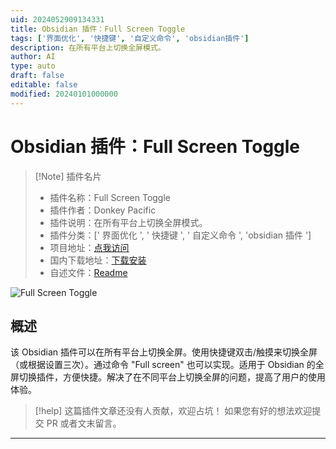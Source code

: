```yaml
---
uid: 2024052909134331
title: Obsidian 插件：Full Screen Toggle
tags: ['界面优化', '快捷键', '自定义命令', 'obsidian插件']
description: 在所有平台上切换全屏模式。
author: AI
type: auto
draft: false
editable: false
modified: 20240101000000
---
```


# Obsidian 插件：Full Screen Toggle

> [!Note] 插件名片
> - 插件名称：Full Screen Toggle
> - 插件作者：Donkey Pacific
> - 插件说明：在所有平台上切换全屏模式。
> - 插件分类：[' 界面优化 ', ' 快捷键 ', ' 自定义命令 ', 'obsidian 插件 ']
> - 项目地址：[点我访问](https://github.com/DonkeyPacific/obsidian-full-screen-cross-platform-plugin)
> - 国内下载地址：[下载安装](https://pkmer.cn/products/plugin/pluginMarket/?full-screen-cross-platform)
> - 自述文件：[Readme](https://ghproxy.net/https://raw.githubusercontent.com/DonkeyPacific/obsidian-full-screen-cross-platform-plugin/main/README.md)

![Full Screen Toggle](https://cdn.pkmer.cn/covers/full-screen-cross-platform.png!pkmer)

## 概述

该 Obsidian 插件可以在所有平台上切换全屏。使用快捷键双击/触摸来切换全屏（或根据设置三次）。通过命令 "Full screen" 也可以实现。适用于 Obsidian 的全屏切换插件，方便快捷。解决了在不同平台上切换全屏的问题，提高了用户的使用体验。

> [!help]
> 这篇插件文章还没有人贡献，欢迎占坑！
> 如果您有好的想法欢迎提交 PR 或者文末留言。

---



